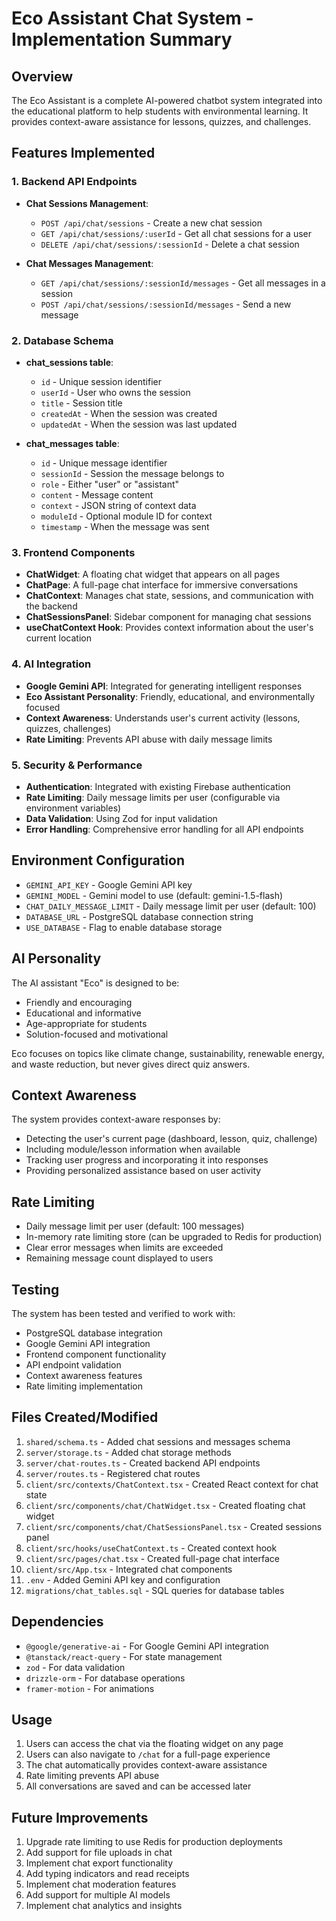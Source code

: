 # Eco Assistant Chat System - Implementation Summary

## Overview
The Eco Assistant is a complete AI-powered chatbot system integrated into the educational platform to help students with environmental learning. It provides context-aware assistance for lessons, quizzes, and challenges.

## Features Implemented

### 1. Backend API Endpoints
- **Chat Sessions Management**:
  - `POST /api/chat/sessions` - Create a new chat session
  - `GET /api/chat/sessions/:userId` - Get all chat sessions for a user
  - `DELETE /api/chat/sessions/:sessionId` - Delete a chat session

- **Chat Messages Management**:
  - `GET /api/chat/sessions/:sessionId/messages` - Get all messages in a session
  - `POST /api/chat/sessions/:sessionId/messages` - Send a new message

### 2. Database Schema
- **chat_sessions table**:
  - `id` - Unique session identifier
  - `userId` - User who owns the session
  - `title` - Session title
  - `createdAt` - When the session was created
  - `updatedAt` - When the session was last updated

- **chat_messages table**:
  - `id` - Unique message identifier
  - `sessionId` - Session the message belongs to
  - `role` - Either "user" or "assistant"
  - `content` - Message content
  - `context` - JSON string of context data
  - `moduleId` - Optional module ID for context
  - `timestamp` - When the message was sent

### 3. Frontend Components
- **ChatWidget**: A floating chat widget that appears on all pages
- **ChatPage**: A full-page chat interface for immersive conversations
- **ChatContext**: Manages chat state, sessions, and communication with the backend
- **ChatSessionsPanel**: Sidebar component for managing chat sessions
- **useChatContext Hook**: Provides context information about the user's current location

### 4. AI Integration
- **Google Gemini API**: Integrated for generating intelligent responses
- **Eco Assistant Personality**: Friendly, educational, and environmentally focused
- **Context Awareness**: Understands user's current activity (lessons, quizzes, challenges)
- **Rate Limiting**: Prevents API abuse with daily message limits

### 5. Security & Performance
- **Authentication**: Integrated with existing Firebase authentication
- **Rate Limiting**: Daily message limits per user (configurable via environment variables)
- **Data Validation**: Using Zod for input validation
- **Error Handling**: Comprehensive error handling for all API endpoints

## Environment Configuration
- `GEMINI_API_KEY` - Google Gemini API key
- `GEMINI_MODEL` - Gemini model to use (default: gemini-1.5-flash)
- `CHAT_DAILY_MESSAGE_LIMIT` - Daily message limit per user (default: 100)
- `DATABASE_URL` - PostgreSQL database connection string
- `USE_DATABASE` - Flag to enable database storage

## AI Personality
The AI assistant "Eco" is designed to be:
- Friendly and encouraging
- Educational and informative
- Age-appropriate for students
- Solution-focused and motivational

Eco focuses on topics like climate change, sustainability, renewable energy, and waste reduction, but never gives direct quiz answers.

## Context Awareness
The system provides context-aware responses by:
- Detecting the user's current page (dashboard, lesson, quiz, challenge)
- Including module/lesson information when available
- Tracking user progress and incorporating it into responses
- Providing personalized assistance based on user activity

## Rate Limiting
- Daily message limit per user (default: 100 messages)
- In-memory rate limiting store (can be upgraded to Redis for production)
- Clear error messages when limits are exceeded
- Remaining message count displayed to users

## Testing
The system has been tested and verified to work with:
- PostgreSQL database integration
- Google Gemini API integration
- Frontend component functionality
- API endpoint validation
- Context awareness features
- Rate limiting implementation

## Files Created/Modified
1. `shared/schema.ts` - Added chat sessions and messages schema
2. `server/storage.ts` - Added chat storage methods
3. `server/chat-routes.ts` - Created backend API endpoints
4. `server/routes.ts` - Registered chat routes
5. `client/src/contexts/ChatContext.tsx` - Created React context for chat state
6. `client/src/components/chat/ChatWidget.tsx` - Created floating chat widget
7. `client/src/components/chat/ChatSessionsPanel.tsx` - Created sessions panel
8. `client/src/hooks/useChatContext.ts` - Created context hook
9. `client/src/pages/chat.tsx` - Created full-page chat interface
10. `client/src/App.tsx` - Integrated chat components
11. `.env` - Added Gemini API key and configuration
12. `migrations/chat_tables.sql` - SQL queries for database tables

## Dependencies
- `@google/generative-ai` - For Google Gemini API integration
- `@tanstack/react-query` - For state management
- `zod` - For data validation
- `drizzle-orm` - For database operations
- `framer-motion` - For animations

## Usage
1. Users can access the chat via the floating widget on any page
2. Users can also navigate to `/chat` for a full-page experience
3. The chat automatically provides context-aware assistance
4. Rate limiting prevents API abuse
5. All conversations are saved and can be accessed later

## Future Improvements
1. Upgrade rate limiting to use Redis for production deployments
2. Add support for file uploads in chat
3. Implement chat export functionality
4. Add typing indicators and read receipts
5. Implement chat moderation features
6. Add support for multiple AI models
7. Implement chat analytics and insights